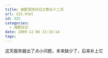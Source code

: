 ```yaml
---
title: 减肥坚持日记之第五十二天
url: 325.html
id: 325
categories:
  - 减肥日记
date: 2009-12-06 23:33:14
tags:
---
```


这天服务器出了点小问题，本来缺少了，后来补上它
